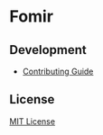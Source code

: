 # Fomir


## Development

- [Contributing Guide](/CONTRIBUTING.md)

## License

[MIT License](https://github.com/forsigner/fomir/blob/master/LICENSE)
